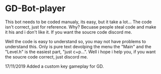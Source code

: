 # GD-Bot-player
This bot needs to be coded manualy, its easy, but it take a lot... The code isn't correct, just for reference. Why? Becuase people steal code and make it his and i don't like it. If you want the soucre code discord me.

Well the code is easy to understand so, you may not have problems to understand this. Only is pure text devolping the menu the "Main" and
the "Level.h" is the easiest part, "just c+p...". Well i hope i help you, if you want the soucre code correct, just discord me.

17/11/2019 Added a custom key gameplay for GD.
